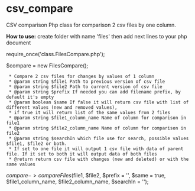 # csv_compare
CSV comparison
Php class for comparison 2 csv files by one column.

<strong>How to use:</strong>
create folder with name 'files' then add next lines to your php document

require_once('class.FilesCompare.php');

$compare = new FilesCompare();

     * Compare 2 csv files for changes by values of 1 column
     * @param string $file1 Path to previous version of csv file
     * @param string $file2 Path to current version of csv file
     * @param string $prefix If needed you can add filename prefix, by default it's empty
     * @param boolean $same If false it will return csv file with list of different values (new and removed values),
     * if true it will return list of the same values from 2 files
     * @param string $file1_column_name Name of column for comparison in file1
     * @param string $file2_column_name Name of column for comparison in file2
     * @param string $searchIn which file use for search, possible values $file1, $file2 or both. 
     * If set to one file it will output 1 csv file with data of parent file. If it set to both it will output data of both files
     * @return return csv file with changes (new and deleted) or with the same values
     
$compare->compareFiles($file1, $file2, $prefix = '', $same = true, $file1_column_name, $file2_column_name, $searchIn = '');
